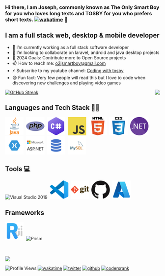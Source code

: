 ### Hi there, I am Joseph, commonly known as The Only Smart Boy for you who loves long texts and TOSBY for you who prefers short texts. [![wakatime](https://wakatime.com/badge/user/90d74486-ec81-4c11-9379-397421327e7e.svg)](https://wakatime.com/@90d74486-ec81-4c11-9379-397421327e7e) 👋

## I am a full stack web, desktop & mobile developer
- 🔭 I’m currently working as a full stack software developer
- 👯 I’m looking to collaborate on laravel, android and java desktop projects
-  🥅 2024 Goals: Contribute more to Open Source projects
- 📫 How to reach me: o2jsmartboy@gmail.com
- ⚡ Subscribe to my youtube channel: [Coding with tosby](https://www.youtube.com/channel/UCFgi-pD18iRLBzYB--dadRg)
- 😄 Fun fact: Very few people will read this but I love to code when discovering new challenges and playing video games

[![GitHub Streak](https://streak-stats.demolab.com/?user=Theonlysmartboy)](https://git.io/streak-stats)
<img align="right" height="170" src="https://github-readme-stats-sigma-five.vercel.app/api/?username=Theonlysmartboy&layout=compact&langs_count=16&theme=dracula"/>

## **Languages and Tech Stack** 👨‍💻️
<img alt="Java" width="60" src="https://raw.githubusercontent.com/github/explore/80688e429a7d4ef2fca1e82350fe8e3517d3494d/topics/java/java.png"/>&nbsp;
<img alt="PHP" width="60" src="https://raw.githubusercontent.com/github/explore/80688e429a7d4ef2fca1e82350fe8e3517d3494d/topics/php/php.png"/>&nbsp;
<img alt="JavaScript" width="60" src="https://raw.githubusercontent.com/github/explore/80688e429a7d4ef2fca1e82350fe8e3517d3494d/topics/csharp/csharp.png"/>&nbsp;
<img alt="C#" width="60" src="https://raw.githubusercontent.com/github/explore/80688e429a7d4ef2fca1e82350fe8e3517d3494d/topics/javascript/javascript.png"/>&nbsp;
<img alt="HTML5" width="60" src="https://raw.githubusercontent.com/github/explore/80688e429a7d4ef2fca1e82350fe8e3517d3494d/topics/html/html.png" />&nbsp;
<img alt="CSS3" width="60" src="https://raw.githubusercontent.com/github/explore/80688e429a7d4ef2fca1e82350fe8e3517d3494d/topics/css/css.png" />&nbsp;
<img alt=".NET" width="60" src="https://raw.githubusercontent.com/github/explore/93d8a67084f94b2a444e510199a6e7622e5b09a3/topics/dotnet/dotnet.png" />&nbsp;
<img alt="Xamarin" width="60" src="https://raw.githubusercontent.com/github/explore/80688e429a7d4ef2fca1e82350fe8e3517d3494d/topics/xamarin/xamarin.png" />&nbsp;
<img alt="ASPNET" width="60" src="https://raw.githubusercontent.com/github/explore/80688e429a7d4ef2fca1e82350fe8e3517d3494d/topics/aspnet/aspnet.png" />&nbsp;
<img alt="SQL" width="60" src="https://raw.githubusercontent.com/github/explore/80688e429a7d4ef2fca1e82350fe8e3517d3494d/topics/sql/sql.png" />&nbsp;
<img alt="MySQL" width="60" src="https://raw.githubusercontent.com/github/explore/80688e429a7d4ef2fca1e82350fe8e3517d3494d/topics/mysql/mysql.png" />&nbsp;

## **Tools** 💻️
<img alt="Visual Studio 2019" width="60" src="https://www.kindpng.com/picc/m/13-130970_visual-studio-2019-icon-hd-png-download.png" />&nbsp;
<img alt="Visual Studio Code" width="60" src="https://raw.githubusercontent.com/github/explore/80688e429a7d4ef2fca1e82350fe8e3517d3494d/topics/visual-studio-code/visual-studio-code.png" />&nbsp;
<img alt="Git" width="60" src="https://raw.githubusercontent.com/github/explore/80688e429a7d4ef2fca1e82350fe8e3517d3494d/topics/git/git.png" />&nbsp;
<img alt="GitHub" width="60" src="https://raw.githubusercontent.com/github/explore/78df643247d429f6cc873026c0622819ad797942/topics/github/github.png" />&nbsp;
<img alt="Azure" width="60" src="https://raw.githubusercontent.com/github/explore/80688e429a7d4ef2fca1e82350fe8e3517d3494d/topics/azure/azure.png" />&nbsp;

## **Frameworks**
<img alt="ReactiveUI" width="60" src="https://raw.githubusercontent.com/github/explore/80688e429a7d4ef2fca1e82350fe8e3517d3494d/topics/reactiveui/reactiveui.png"/>&nbsp;
<img alt="Prism" width="60" src="https://avatars1.githubusercontent.com/u/10503161?s=200&v=4"/>&nbsp;

<br />
<br />

<img align="center" height="170" src="https://github-readme-stats-sigma-five.vercel.app/api/top-langs/?username=Theonlysmartboy&layout=compact&langs_count=16&theme=dracula"/>

![Profile Views](https://komarev.com/ghpvc/?username=Theonlysmartboy&label=Profile%20views&color=0e75b6&style=flat)
[![wakatime](https://wakatime.com/badge/user/90d74486-ec81-4c11-9379-397421327e7e.svg)](https://wakatime.com/@90d74486-ec81-4c11-9379-397421327e7e)
[![twitter](https://img.shields.io/twitter/follow/TheonlySmartBoy?label=followers&logo=twitter&color=%23007ec6&style=plastic)](https://twitter.com/TheonlySmartBoy)
[![github](https://img.shields.io/github/followers/Theonlysmartboy?logo=github&style=plastic)](https://github.com/Theonlysmartboy?tab=followers)
[![codersrank](https://cr-skills-chart-widget.azurewebsites.net/api/api?username=theonlysmartboy)](https://cr-skills-chart-widget.azurewebsites.net/api/api?username=theonlysmartboy)
